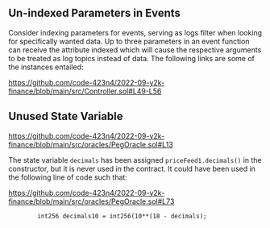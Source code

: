 ## Un-indexed Parameters in Events
Consider indexing parameters for events, serving as logs filter when looking for specifically wanted data. Up to three parameters in an event function can receive the attribute indexed which will cause the respective arguments to be treated as log topics instead of data. The following links are some of the instances entailed:

https://github.com/code-423n4/2022-09-y2k-finance/blob/main/src/Controller.sol#L49-L56

## Unused State Variable
https://github.com/code-423n4/2022-09-y2k-finance/blob/main/src/oracles/PegOracle.sol#L13

The state variable `decimals` has been assigned `priceFeed1.decimals()` in the constructor, but it is never used in the contract. It could have been used in the following line of code such that:

https://github.com/code-423n4/2022-09-y2k-finance/blob/main/src/oracles/PegOracle.sol#L73

```
        int256 decimals10 = int256(10**(18 - decimals);
```

